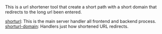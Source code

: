 This is a url shortener tool that create a short path with a short domain that redirects to the long url been entered.

[shorturl](https://github.com/isawebapp/shorturl): This is the main server handler all frontend and backend process.
[shorturl-domain](https://github.com/isawebapp/shorturl-domains): Handlers just how shortened URL redirects.